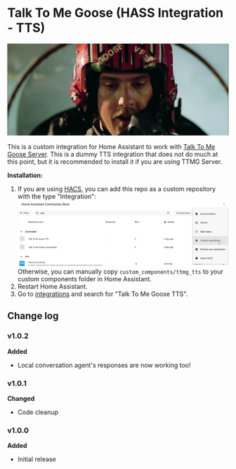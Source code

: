 # Talk To Me Goose (HASS Integration - TTS)
![Logo](assets/logo.jpg)

This is a custom integration for Home Assistant to work with [Talk To Me Goose Server](https://github.com/eslavnov/ttmg_server). This is a dummy TTS integration that does not do much at this point, but it is recommended to install it if you are using TTMG Server.

**Installation:**
1. If you are using [HACS](https://www.hacs.xyz/), you can add this repo as a custom repository with the type "Integration":
   ![hacs](assets/hacs.png)
   Otherwise, you can manually copy `custom_components/ttmg_tts` to your custom components folder in Home Assistant.
2. Restart Home Assistant.
3. Go to [integrations](https://my.home-assistant.io/redirect/integrations/) and search for "Talk To Me Goose TTS".

## Change log

### v1.0.2
**Added**
- Local conversation agent's responses are now working too!

### v1.0.1
**Changed**
- Code cleanup

### v1.0.0
**Added**
- Initial release